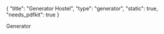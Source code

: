{
    "title": "Generator Hostel",
    "type": "generator",
    "static": true,
    "needs_pdfkit": true
}
 
Generator
